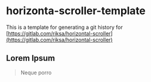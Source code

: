 # horizonta-scroller-template
This is a template for generating a git history for 
[https://gitlab.com/riksa/horizontal-scroller](https://gitlab.com/riksa/horizontal-scroller)

## Lorem Ipsum

> Neque porro